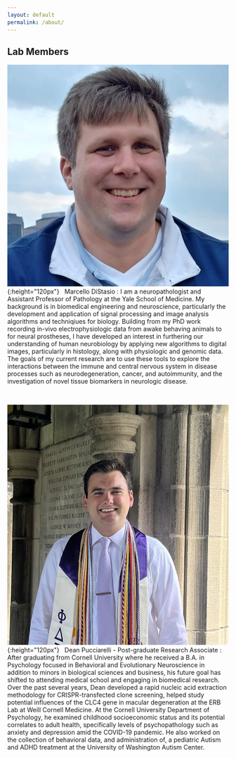```yaml
---
layout: default
permalink: /about/
---
```


Lab Members
--------

![M DiStasio headshot](/assets/img/lab_member_photos/MarcelloDiStasio.jpg){:height="120px"} &nbsp; 
Marcello DiStasio
: I am a neuropathologist and Assistant Professor of Pathology at the Yale School of Medicine. My background is in biomedical engineering and neuroscience, particularly the development and application of signal processing and image analysis algorithms and techniqiues for biology. Building from my PhD work recording in-vivo electrophysiologic data from awake behaving animals to for neural prostheses, I have developed an interest in furthering our understanding of human neurobiology by applying new algorithms to digital images, particularly in histology, along with physiologic and genomic data. The goals of my current research are to use these tools to explore the interactions between the immune and central nervous system in disease processes such as neurodegeneration, cancer, and autoimmunity, and the investigation of novel tissue biomarkers in neurologic disease.

<br>

![Dean Pucciarelli headshot](/assets/img/lab_member_photos/DeanPucciarelli.png){:height="120px"} &nbsp; 
Dean Pucciarelli - Post-graduate Research Associate
: After graduating from Cornell University where he received a B.A. in Psychology focused in Behavioral and Evolutionary Neuroscience in addition to minors in biological sciences and business, his future goal has shifted to attending medical school and engaging in biomedical research. Over the past several years, Dean developed a rapid nucleic acid extraction methodology for CRISPR-transfected clone screening, helped study potential influences of the CLC4 gene in macular degeneration at the ERB Lab at Weill Cornell Medicine. At the Cornell University Department of Psychology, he examined childhood socioeconomic status and its potential correlates to adult health, specifically levels of psychopathology such as anxiety and depression amid the COVID-19 pandemic. He also worked on the collection of behavioral data, and administration of, a pediatric Autism and ADHD treatment at the University of Washington Autism Center. 

